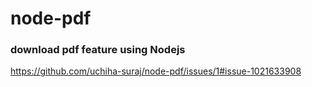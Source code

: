 # node-pdf
### download pdf feature using Nodejs


https://github.com/uchiha-suraj/node-pdf/issues/1#issue-1021633908
